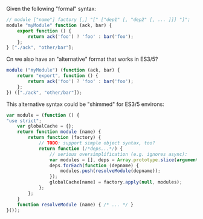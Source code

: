 
Given the following "formal" syntax:

```js
// module ["name"] factory [,] "[" ["dep1" [, "dep2" [, ... ]]] "]";
module "myModule" function (ack, bar) {
	export function () {
		return ack('foo') ? 'foo' : bar('foo');
	};
} ["./ack", "other/bar"];
```

Cn we also have an "alternative" format that works in ES3/5?

```js
module ("myModule") (function (ack, bar) {
	return "export", function () {
		return ack('foo') ? 'foo' : bar('foo');
	};
}) (["./ack", "other/bar"]);
```

This alternative syntax could be "shimmed" for ES3/5 environs:

```js
var module = (function () {
"use strict";
	var globalCache = {};
	return function module (name) {
		return function (factory) {
			// TODO: support simple object syntax, too?
			return function (/*deps...*/) {
				// serious oversimplification (e.g. ignores async):
				var modules = [], deps = Array.prototype.slice(arguments);
				deps.forEach(function (depname) {
					modules.push(resolveModule(depname));
				});
				globalCache[name] = factory.apply(null, modules);
			};
		};
	}
	function resolveModule (name) { /* ... */ }
}());
```
